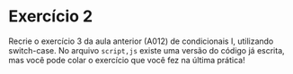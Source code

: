 # Exercício 2

Recrie o exercício 3 da aula anterior (A012) de condicionais I, utilizando switch-case. No arquivo `script,js` existe uma versão do código já escrita, mas você pode colar o exercício que você fez na última prática!